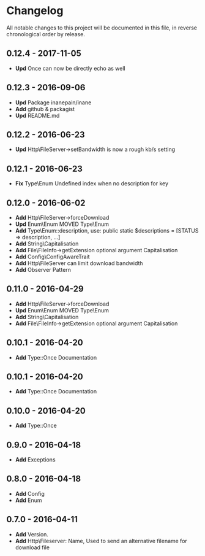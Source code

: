 # Changelog

All notable changes to this project will be documented in this file, in reverse chronological order by release.

## 0.12.4 - 2017-11-05

-   **Upd** Once can now be directly echo as well

## 0.12.3 - 2016-09-06

-   **Upd** Package inanepain/inane
-   **Add** github & packagist
-   **Upd** README.md

## 0.12.2 - 2016-06-23

-   **Upd** Http\FileServer->setBandwidth is now a rough kb/s setting

## 0.12.1 - 2016-06-23

-   **Fix** Type\Enum Undefined index when no description for key

## 0.12.0 - 2016-06-02

-   **Add** Http\FileServer->forceDownload
-   **Upd** Enum\Enum MOVED Type\Enum
-   **Add** Type\Enum::description, use: public static $descriptions = [STATUS => description, ...]
-   **Add** String\Capitalisation
-   **Add** File\FileInfo->getExtension optional argument Capitalisation
-   **Add** Config\ConfigAwareTrait
-   **Add** Http\FileServer can limit download bandwidth
-   **Add** Observer Pattern

## 0.11.0 - 2016-04-29

-   **Add** Http\FileServer->forceDownload
-   **Upd** Enum\Enum MOVED Type\Enum
-   **Add** String\Capitalisation
-   **Add** File\FileInfo->getExtension optional argument Capitalisation

## 0.10.1 - 2016-04-20

-   **Add** Type::Once Documentation

## 0.10.1 - 2016-04-20

-   **Add** Type::Once Documentation

## 0.10.0 - 2016-04-20

-   **Add** Type::Once

## 0.9.0 - 2016-04-18

-   **Add** Exceptions

## 0.8.0 - 2016-04-18

-   **Add** Config
-   **Add** Enum

## 0.7.0 - 2016-04-11

-   **Add** Version.
-   **Add** Http\Fileserver: Name, Used to send an alternative filename for download file
